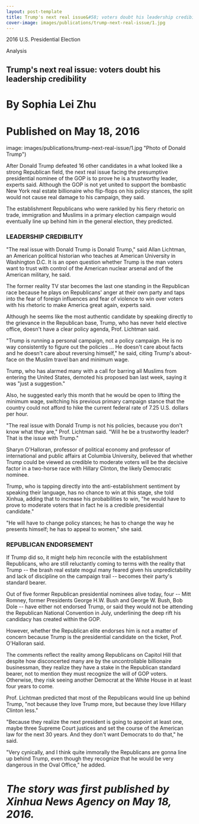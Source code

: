 ```yaml
---
layout: post-template
title: Trump's next real issue&#58; voters doubt his leadership credibility
cover-image: images/publications/trump-next-real-issue/1.jpg
---
```

2016 U.S. Presidential Election  
  
Analysis
## Trump's next real issue: voters doubt his leadership credibility

# By Sophia Lei Zhu
# Published on May 18, 2016

image: images/publications/trump-next-real-issue/1.jpg "Photo of Donald Trump")  

After Donald Trump defeated 16 other candidates in a what looked like a strong Republican field, the next real issue facing the presumptive presidential nominee of the GOP is to prove he is a trustworthy leader, experts said. Although the GOP is not yet united to support the bombastic New York real estate billionaire who flip-flops on his policy stances, the split would not cause real damage to his campaign, they said.  

The establishment Republicans who were rankled by his fiery rhetoric on trade, immigration and Muslims in a primary election campaign would eventually line up behind him in the general election, they predicted. 
   
### LEADERSHIP CREDIBILITY  

"The real issue with Donald Trump is Donald Trump," said Allan Lichtman, an American political historian who teaches at American University in Washington D.C. It is an open question whether Trump is the man voters want to trust with control of the American nuclear arsenal and of the American military, he said.

The former reality TV star becomes the last one standing in the Republican race because he plays on Republicans' anger at their own party and taps into the fear of foreign influences and fear of violence to win over voters with his rhetoric to make America great again, experts said.

Although he seems like the most authentic candidate by speaking directly to the grievance in the Republican base, Trump, who has never held elective office, doesn't have a clear policy agenda, Prof. Lichtman said.

"Trump is running a personal campaign, not a policy campaign. He is no way consistently to figure out the policies ... He doesn't care about facts and he doesn't care about reversing himself," he said, citing Trump's about-face on the Muslim travel ban and minimum wage.

Trump, who has alarmed many with a call for barring all Muslims from entering the United States, demoted his proposed ban last week, saying it was "just a suggestion."

Also, he suggested early this month that he would be open to lifting the minimum wage, switching his previous primary campaign stance that the country could not afford to hike the current federal rate of 7.25 U.S. dollars per hour. 

"The real issue with Donald Trump is not his policies, because you don't know what they are," Prof. Lichtman said. "Will he be a trustworthy leader? That is the issue with Trump." 

Sharyn O'Halloran, professor of political economy and professor of international and public affairs at Columbia University, believed that whether Trump could be viewed as credible to moderate voters will be the decisive factor in a two-horse race with Hillary Clinton, the likely Democratic nominee.  

Trump, who is tapping directly into the anti-establishment sentiment by speaking their language, has no chance to win at this stage, she told Xinhua, adding that to increase his probabilities to win, "he would have to prove to moderate voters that in fact he is a credible presidential candidate."  

"He will have to change policy stances; he has to change the way he presents himself; he has to appeal to women," she said. 
   
### REPUBLICAN ENDORSEMENT  

If Trump did so, it might help him reconcile with the establishment Republicans, who are still reluctantly coming to terms with the reality that Trump -- the brash real estate mogul many feared given his unpredictability and lack of discipline on the campaign trail -- becomes their party's standard bearer.

Out of five former Republican presidential nominees alive today, four -- Mitt Romney, former Presidents George H.W. Bush and George W. Bush, Bob Dole -- have either not endorsed Trump, or said they would not be attending the Republican National Convention in July, underlining the deep rift his candidacy has created within the GOP.

However, whether the Republican elite endorses him is not a matter of concern because Trump is the presidential candidate on the ticket, Prof. O'Halloran said.

The comments reflect the reality among Republicans on Capitol Hill that despite how disconcerted many are by the uncontrollable billionaire businessman, they realize they have a stake in the Republican standard bearer, not to mention they must recognize the will of GOP voters. Otherwise, they risk seeing another Democrat at the White House in at least four years to come.

Prof. Lichtman predicted that most of the Republicans would line up behind Trump, "not because they love Trump more, but because they love Hillary Clinton less."

"Because they realize the next president is going to appoint at least one, maybe three Supreme Court justices and set the course of the American law for the next 30 years. And they don't want Democrats to do that," he said.  

"Very cynically, and I think quite immorally the Republicans are gonna line up behind Trump, even though they recognize that he would be very dangerous in the Oval Office," he added.

# *The story was first published by Xinhua News Agency on May 18, 2016.* 
